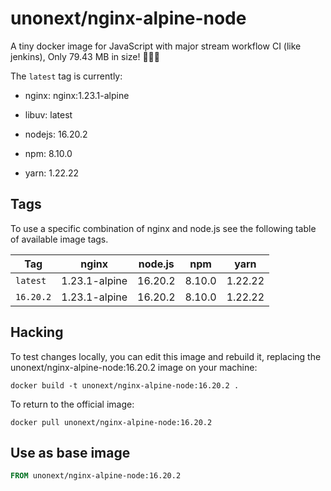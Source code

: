 # unonext/nginx-alpine-node

A tiny docker image for JavaScript with major stream workflow CI (like jenkins), Only 79.43 MB in size! 🎉🎉🎉


The ```latest``` tag is currently:

- nginx: nginx:1.23.1-alpine

- libuv: latest

- nodejs: 16.20.2

- npm: 8.10.0

- yarn: 1.22.22

## Tags

To use a specific combination of nginx and node.js see the following table of available image tags.

Tag | nginx  | node.js  | npm  | yarn 
--- | --- | --- | --- | ---
`latest` | 1.23.1-alpine | 16.20.2 | 8.10.0 | 1.22.22
`16.20.2` | 1.23.1-alpine | 16.20.2 | 8.10.0 | 1.22.22


## Hacking

To test changes locally, you can edit this image and rebuild it, replacing the unonext/nginx-alpine-node:16.20.2 image on your machine:

```shell
docker build -t unonext/nginx-alpine-node:16.20.2 .
```

To return to the official image:

```shell
docker pull unonext/nginx-alpine-node:16.20.2
```

## Use as base image
```Dockerfile
FROM unonext/nginx-alpine-node:16.20.2
```

